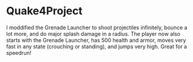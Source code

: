 # Quake4Project
I moddified the Grenade Launcher to shoot projectiles infinitely, bounce a lot more, and do major splash damage in a radius.
The player now also starts with the Grenade Launcher, has 500 health and armor, moves very fast in any state (crouching or standing), and jumps very high. Great for a speedrun!
